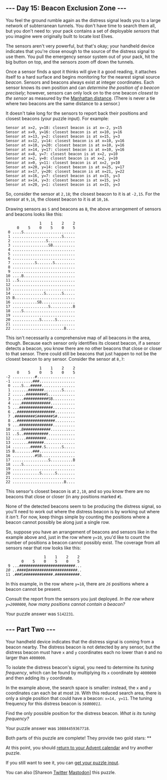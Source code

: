 <main>
     <article class="day-desc">
          <h2>--- Day 15: Beacon Exclusion Zone ---</h2>
          <p>You feel the ground rumble again as the distress signal leads you to a large network of subterranean
               tunnels. You don't have time to search them all, but you don't need to: your pack contains a set of
               deployable <em>sensors</em> that you imagine were originally built to locate lost Elves.</p>
          <p>The sensors aren't very powerful, but that's okay; your handheld device indicates that you're close enough
               to the source of the distress signal to use them. You pull the emergency sensor system out of your pack,
               hit the big button on top, and the sensors zoom off down the tunnels.</p>
          <p>Once a sensor finds a spot it thinks will give it a good reading, it attaches itself to a hard surface and
               begins monitoring for the nearest signal source <em>beacon</em>. Sensors and beacons always exist at
               integer coordinates. Each sensor knows its own position and can <em>determine the position of a beacon
                    precisely</em>; however, sensors can only lock on to the one beacon <em>closest to the sensor</em>
               as measured by the <a href="https://en.wikipedia.org/wiki/Taxicab_geometry" target="_blank">Manhattan
                    distance</a>. (There is never a tie where two beacons are the same distance to a sensor.)</p>
          <p>It doesn't take long for the sensors to report back their positions and closest beacons (your puzzle
               input). For example:</p>
          <pre><code>Sensor at x=2, y=18: closest beacon is at x=-2, y=15
Sensor at x=9, y=16: closest beacon is at x=10, y=16
Sensor at x=13, y=2: closest beacon is at x=15, y=3
Sensor at x=12, y=14: closest beacon is at x=10, y=16
Sensor at x=10, y=20: closest beacon is at x=10, y=16
Sensor at x=14, y=17: closest beacon is at x=10, y=16
Sensor at x=8, y=7: closest beacon is at x=2, y=10
Sensor at x=2, y=0: closest beacon is at x=2, y=10
Sensor at x=0, y=11: closest beacon is at x=2, y=10
Sensor at x=20, y=14: closest beacon is at x=25, y=17
Sensor at x=17, y=20: closest beacon is at x=21, y=22
Sensor at x=16, y=7: closest beacon is at x=15, y=3
Sensor at x=14, y=3: closest beacon is at x=15, y=3
Sensor at x=20, y=1: closest beacon is at x=15, y=3
</code></pre>
          <p>So, consider the sensor at <code>2,18</code>; the closest beacon to it is at <code>-2,15</code>. For the
               sensor at <code>9,16</code>, the closest beacon to it is at <code>10,16</code>.</p>
          <p>Drawing sensors as <code>S</code> and beacons as <code>B</code>, the above arrangement of sensors and
               beacons looks like this:</p>
          <pre><code>               1    1    2    2
     0    5    0    5    0    5
 0 ....S.......................
 1 ......................S.....
 2 ...............S............
 3 ................SB..........
 4 ............................
 5 ............................
 6 ............................
 7 ..........S.......S.........
 8 ............................
 9 ............................
10 ....B.......................
11 ..S.........................
12 ............................
13 ............................
14 ..............S.......S.....
15 B...........................
16 ...........SB...............
17 ................S..........B
18 ....S.......................
19 ............................
20 ............S......S........
21 ............................
22 .......................B....
</code></pre>
          <p>This isn't necessarily a comprehensive map of all beacons in the area, though. Because each sensor only
               identifies its closest beacon, if a sensor detects a beacon, you know there are no other beacons that
               close or closer to that sensor. There could still be beacons that just happen to not be the closest
               beacon to any sensor. Consider the sensor at <code>8,7</code>:</p>
          <pre><code>               1    1    2    2
     0    5    0    5    0    5
-2 ..........#.................
-1 .........###................
 0 ....S...#####...............
 1 .......#######........S.....
 2 ......#########S............
 3 .....###########SB..........
 4 ....#############...........
 5 ...###############..........
 6 ..#################.........
 7 .#########<em>S</em>#######S#........
 8 ..#################.........
 9 ...###############..........
10 ....<em>B</em>############...........
11 ..S..###########............
12 ......#########.............
13 .......#######..............
14 ........#####.S.......S.....
15 B........###................
16 ..........#SB...............
17 ................S..........B
18 ....S.......................
19 ............................
20 ............S......S........
21 ............................
22 .......................B....
</code></pre>
          <p>This sensor's closest beacon is at <code>2,10</code>, and so you know there are no beacons that close or
               closer (in any positions marked <code>#</code>).</p>
          <p>None of the detected beacons seem to be producing the distress signal, so you'll need to <span
                    title="&quot;When you have eliminated all which is impossible, then whatever remains, however improbable, must be where the missing beacon is.&quot; - Sherlock Holmes">work
                    out</span> where the distress beacon is by working out where it <em>isn't</em>. For now, keep things
               simple by counting the positions where a beacon cannot possibly be along just a single row.</p>
          <p>So, suppose you have an arrangement of beacons and sensors like in the example above and, just in the row
               where <code>y=10</code>, you'd like to count the number of positions a beacon cannot possibly exist. The
               coverage from all sensors near that row looks like this:</p>
          <pre><code>                 1    1    2    2
       0    5    0    5    0    5
 9 ...#########################...
<em>10 ..####B######################..</em>
11 .###S#############.###########.
</code></pre>
          <p>In this example, in the row where <code>y=10</code>, there are <code><em>26</em></code> positions where a
               beacon cannot be present.</p>
          <p>Consult the report from the sensors you just deployed. <em>In the row where <code>y=2000000</code>, how
                    many positions cannot contain a beacon?</em></p>
     </article>
     <p>Your puzzle answer was <code>5142231</code>.</p>
     <article class="day-desc">
          <h2 id="part2">--- Part Two ---</h2>
          <p>Your handheld device indicates that the distress signal is coming from a beacon nearby. The distress beacon
               is not detected by any sensor, but the distress beacon must have <code>x</code> and <code>y</code>
               coordinates each no lower than <code>0</code> and no larger than <code>4000000</code>.</p>
          <p>To isolate the distress beacon's signal, you need to determine its <em>tuning frequency</em>, which can be
               found by multiplying its <code>x</code> coordinate by <code>4000000</code> and then adding its
               <code>y</code> coordinate.
          </p>
          <p>In the example above, the search space is smaller: instead, the <code>x</code> and <code>y</code>
               coordinates can each be at most <code>20</code>. With this reduced search area, there is only a single
               position that could have a beacon: <code>x=14, y=11</code>. The tuning frequency for this distress beacon
               is <code><em>56000011</em></code>.</p>
          <p>Find the only possible position for the distress beacon. <em>What is its tuning frequency?</em></p>
     </article>
     <p>Your puzzle answer was <code>10884459367718</code>.</p>
     <p class="day-success">Both parts of this puzzle are complete! They provide two gold stars: **</p>
     <p>At this point, you should <a href="/2022">return to your Advent calendar</a> and try another puzzle.</p>
     <p>If you still want to see it, you can <a href="15/input" target="_blank">get your puzzle input</a>.</p>
     <p>You can also <span class="share">[Share<span class="share-content">on
                    <a href="https://twitter.com/intent/tweet?text=I%27ve+completed+%22Beacon+Exclusion+Zone%22+%2D+Day+15+%2D+Advent+of+Code+2022&amp;url=https%3A%2F%2Fadventofcode%2Ecom%2F2022%2Fday%2F15&amp;related=ericwastl&amp;hashtags=AdventOfCode"
                         target="_blank">Twitter</a>
                    <a href="javascript:void(0);"
                         onclick="var mastodon_instance=prompt('Mastodon Instance / Server Name?'); if(typeof mastodon_instance==='string' && mastodon_instance.length){this.href='https://'+mastodon_instance+'/share?text=I%27ve+completed+%22Beacon+Exclusion+Zone%22+%2D+Day+15+%2D+Advent+of+Code+2022+%23AdventOfCode+https%3A%2F%2Fadventofcode%2Ecom%2F2022%2Fday%2F15'}else{return false;}"
                         target="_blank">Mastodon</a></span>]</span> this puzzle.</p>
</main>